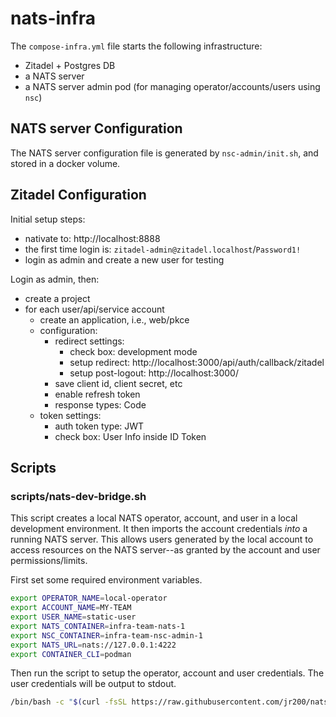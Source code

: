 # nats-infra

The `compose-infra.yml` file starts the following infrastructure:
- Zitadel + Postgres DB
- a NATS server
- a NATS server admin pod (for managing operator/accounts/users using `nsc`)

## NATS server Configuration

The NATS server configuration file is generated by `nsc-admin/init.sh`, and stored in a docker volume.

## Zitadel Configuration

Initial setup steps:
- nativate to: http://localhost:8888
- the first time login is: `zitadel-admin@zitadel.localhost`/`Password1!`
- login as admin and create a new user for testing

Login as admin, then:
- create a project
- for each user/api/service account
    - create an application, i.e., web/pkce
    - configuration:
        - redirect settings:
            - check box: development mode
            - setup redirect: http://localhost:3000/api/auth/callback/zitadel
            - setup post-logout: http://localhost:3000/
        - save client id, client secret, etc
        - enable refresh token
        - response types: Code
    - token settings:
        - auth token type: JWT
        - check box: User Info inside ID Token

## Scripts


### scripts/nats-dev-bridge.sh

This script creates a local NATS operator, account, and user in a local development environment. It then imports the account credentials *into* a running NATS server. This allows users generated by the local account to access resources on the NATS server--as granted by the account and user permissions/limits.

First set some required environment variables.

```bash
export OPERATOR_NAME=local-operator
export ACCOUNT_NAME=MY-TEAM
export USER_NAME=static-user
export NATS_CONTAINER=infra-team-nats-1
export NSC_CONTAINER=infra-team-nsc-admin-1
export NATS_URL=nats://127.0.0.1:4222
export CONTAINER_CLI=podman
```

Then run the script to setup the operator, account and user credentials. The user credentials will be output to stdout.
```bash
/bin/bash -c "$(curl -fsSL https://raw.githubusercontent.com/jr200/nats-infra/main/scripts/nats-dev-bridge.sh)" > user.creds
```